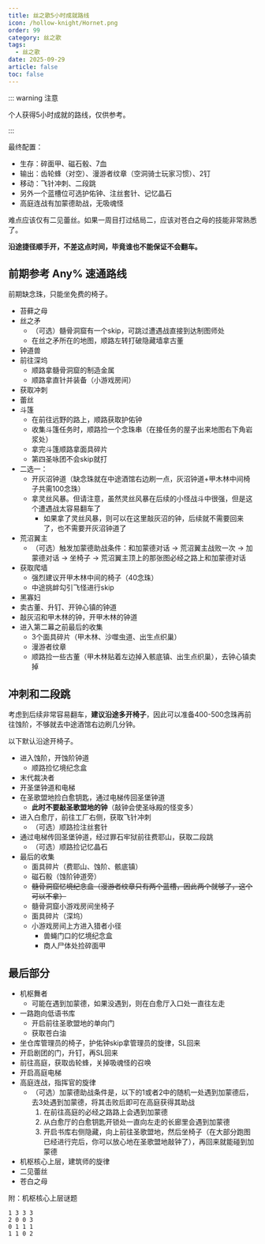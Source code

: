 ```yaml
---
title: 丝之歌5小时成就路线
icon: /hollow-knight/Hornet.png
order: 99
category: 丝之歌
tags:
  - 丝之歌
date: 2025-09-29
article: false
toc: false
---
```


<!-- more -->

::: warning 注意

个人获得5小时成就的路线，仅供参考。

:::

最终配置：
  - 生存：碎面甲、磁石骰、7血
  - 输出：齿轮蜂（对空）、漫游者纹章（空洞骑士玩家习惯）、2钉
  - 移动：飞针冲刺、二段跳
  - 另外一个蓝槽位可选护佑钟、注丝套针、记忆晶石
  - 高庭连战有加蒙德助战，无吸魂怪

难点应该仅有二见蕾丝。如果一周目打过结局二，应该对苍白之母的技能非常熟悉了。

**沿途捷径顺手开，不差这点时间，毕竟谁也不能保证不会翻车。**

## 前期参考 Any% 速通路线

前期缺念珠，只能坐免费的椅子。

- 苔藓之母
- 丝之矛
  - （可选）髓骨洞窟有一个skip，可跳过遭遇战直接到达制图师处
  - 在丝之矛所在的地图，顺路左转打破隐藏墙拿古董
- 钟道兽
- 前往深坞
  - 顺路拿髓骨洞窟的制造金属
  - 顺路拿直针并装备（小游戏房间）
- 获取冲刺
- 蕾丝
- 斗篷
  - 在前往远野的路上，顺路获取护佑钟
  - 收集斗篷任务时，顺路捡一个念珠串（在接任务的屋子出来地图右下角岩浆处）
  - 拿完斗篷顺路拿面具碎片
  - 第四圣咏团不会skip就打
- 二选一：
  - 开灰沼钟道（缺念珠就在中途酒馆右边刷一点，灰沼钟道+甲木林中间椅子共需100念珠）
  - 拿灵丝风暴。但请注意，虽然灵丝风暴在后续的小怪战斗中很强，但是这个遭遇战太容易翻车了
    - 如果拿了灵丝风暴，则可以在这里敲灰沼的钟，后续就不需要回来了，也不需要开灰沼钟道了
- 荒沼翼主
  - （可选）触发加蒙德助战条件：和加蒙德对话 &rarr; 荒沼翼主战败一次 &rarr; 加蒙德对话 &rarr; 坐椅子 &rarr; 荒沼翼主顶上的那张图必经之路上和加蒙德对话
- 获取爬墙
  - 强烈建议开甲木林中间的椅子（40念珠）
  - 中途挑衅勾引飞怪进行skip
- 黑寡妇
- 卖古董、升钉、开钟心镇的钟道
- 敲灰沼和甲木林的钟，开甲木林的钟道
- 进入第二幕之前最后的收集
  - 3个面具碎片（甲木林、沙噬虫道、出生点织巢）
  - 漫游者纹章
  - 顺路捡一些古董（甲木林贴着左边掉入骸底镇、出生点织巢），去钟心镇卖掉

## 冲刺和二段跳

考虑到后续非常容易翻车，**建议沿途多开椅子**，因此可以准备400-500念珠再前往蚀阶，不够就去中途酒馆右边刷几分钟。

以下默认沿途开椅子。

- 进入蚀阶，开蚀阶钟道
  - 顺路捡忆境纪念盒
- 末代裁决者
- 开圣堡钟道和电梯
- 在圣歌盟地捡白愈钥匙，通过电梯传回圣堡钟道
  - **此时不要敲圣歌盟地的钟**（敲钟会使圣咏殿的怪变多）
- 进入白愈厅，前往工厂右侧，获取飞针冲刺
  - （可选）顺路捡注丝套针
- 通过电梯传回圣堡钟道，经过罪石牢狱前往费耶山，获取二段跳
  - （可选）顺路捡记忆晶石
- 最后的收集
  - 面具碎片（费耶山、蚀阶、骸底镇）
  - 磁石骰（蚀阶钟道旁）
  - ~~髓骨洞窟忆境纪念盒（漫游者纹章只有两个蓝槽，因此两个就够了，这个可以不拿）~~
  - 髓骨洞窟小游戏房间坐椅子
  - 面具碎片（深坞）
  - 小游戏房间上方进入猎者小径
    - 兽蝇门口的忆境纪念盒
    - 商人尸体处捡碎面甲

## 最后部分

- 机枢舞者
  - 可能在遇到加蒙德，如果没遇到，则在白愈厅入口处一直往左走
- 一路跑向低语书库
  - 开启前往圣歌盟地的单向门
  - 获取苍白油
- 坐仓库管理员的椅子，护佑钟skip拿管理员的旋律，SL回来
- 开启剧团的门，升钉，再SL回来
- 前往高庭，获取齿轮蜂，关掉吸魂怪的召唤
- 开启高庭电梯
- 高庭连战，指挥官的旋律
  - （可选）加蒙德助战条件是，以下的1或者2中的随机一处遇到加蒙德后，去3处遇到加蒙德，将其击败后即可在高庭获得其助战
    1. 在前往高庭的必经之路路上会遇到加蒙德
    2. 从白愈厅的白愈钥匙开锁处一直向左走的长廊里会遇到加蒙德
    3. 开启书库右侧隐藏，向上前往圣歌盟地，然后坐椅子（在大部分跑图已经进行完后，你可以放心地在圣歌盟地敲钟了），再回来就能碰到加蒙德
- 机枢核心上层，建筑师的旋律
- 二见蕾丝
- 苍白之母

附：机枢核心上层谜题

```text :no-line-numbers
1 3 3 3
2 0 0 3
0 1 1 1
1 1 0 2
```
